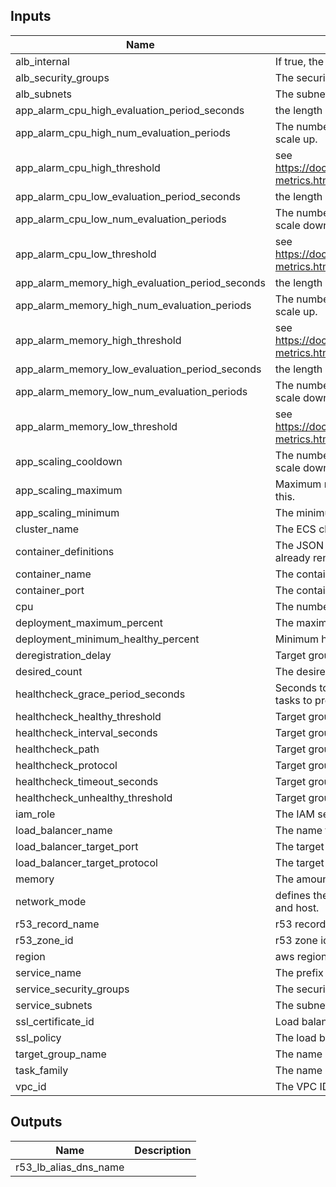 ## Inputs

| Name | Description | Type | Default | Required |
|------|-------------|:----:|:-----:|:-----:|
| alb\_internal | If true, the LB will be internal. | string | `"false"` | no |
| alb\_security\_groups | The security groups for the load balancer | list | n/a | yes |
| alb\_subnets | The subnets for the load balancer | list | n/a | yes |
| app\_alarm\_cpu\_high\_evaluation\_period\_seconds | the length of time in seconds that an evaluation period is defined | string | `"60"` | no |
| app\_alarm\_cpu\_high\_num\_evaluation\_periods | The number of evaluation periods that must be above the defined threshold to scale up. | string | `"2"` | no |
| app\_alarm\_cpu\_high\_threshold | see https://docs.aws.amazon.com/AmazonECS/latest/developerguide/cloudwatch-metrics.html#service_utilization for more info | string | `"200"` | no |
| app\_alarm\_cpu\_low\_evaluation\_period\_seconds | the length of time in seconds that an evaluation period is defined | string | `"60"` | no |
| app\_alarm\_cpu\_low\_num\_evaluation\_periods | The number of evaluation periods that must be below the defined threshold to scale down. | string | `"2"` | no |
| app\_alarm\_cpu\_low\_threshold | see https://docs.aws.amazon.com/AmazonECS/latest/developerguide/cloudwatch-metrics.html#service_utilization for more info | string | `"20"` | no |
| app\_alarm\_memory\_high\_evaluation\_period\_seconds | the length of time in seconds that an evaluation period is defined | string | `"60"` | no |
| app\_alarm\_memory\_high\_num\_evaluation\_periods | The number of evaluation periods that must be above the defined threshold to scale up. | string | `"2"` | no |
| app\_alarm\_memory\_high\_threshold | see https://docs.aws.amazon.com/AmazonECS/latest/developerguide/cloudwatch-metrics.html#service_utilization for more info | string | `"200"` | no |
| app\_alarm\_memory\_low\_evaluation\_period\_seconds | the length of time in seconds that an evaluation period is defined | string | `"60"` | no |
| app\_alarm\_memory\_low\_num\_evaluation\_periods | The number of evaluation periods that must be below the defined threshold to scale down. | string | `"2"` | no |
| app\_alarm\_memory\_low\_threshold | see https://docs.aws.amazon.com/AmazonECS/latest/developerguide/cloudwatch-metrics.html#service_utilization for more info | string | `"20"` | no |
| app\_scaling\_cooldown | The number of seconds to wait between scaling events (both scale up and scale down) | string | `"120"` | no |
| app\_scaling\_maximum | Maximum number of tasks that will be running; the service will not scale above this. | string | `"5"` | no |
| app\_scaling\_minimum | The minimum number of tasks that will be running; it will not scale below this. | string | `"2"` | no |
| cluster\_name | The ECS cluster to target for deployment. | string | n/a | yes |
| container\_definitions | The JSON task definition (this would be the task.json template file that is already rendered) | string | n/a | yes |
| container\_name | The container name in the task to target on the load balancer. | string | n/a | yes |
| container\_port | The container port in the task to target on the load balancer. | string | n/a | yes |
| cpu | The number of cpu units used by the task | string | `"256"` | no |
| deployment\_maximum\_percent | The maximum percent for the service tasks. | string | n/a | yes |
| deployment\_minimum\_healthy\_percent | Minimum healthy percent for the service tasks. | string | n/a | yes |
| deregistration\_delay | Target group deregistration delay | string | n/a | yes |
| desired\_count | The desired count for tasks to run in the service. | string | n/a | yes |
| healthcheck\_grace\_period\_seconds | Seconds to ignore failing load balancer health checks on newly instantiated tasks to prevent premature shutdown | string | `"10"` | no |
| healthcheck\_healthy\_threshold | Target group health healthy threshold | string | `"3"` | no |
| healthcheck\_interval\_seconds | Target group health check timeout | string | `"30"` | no |
| healthcheck\_path | Target group health check path | string | n/a | yes |
| healthcheck\_protocol | Target group health check protocol | string | n/a | yes |
| healthcheck\_timeout\_seconds | Target group health check timeout | string | `"5"` | no |
| healthcheck\_unhealthy\_threshold | Target group health unhealthy threshold | string | `"3"` | no |
| iam\_role | The IAM service role for the ECS service | string | n/a | yes |
| load\_balancer\_name | The name for the load balancer | string | n/a | yes |
| load\_balancer\_target\_port | The target port for the load balancer | string | `"80"` | no |
| load\_balancer\_target\_protocol | The target protocol for the load balancer | string | `"HTTP"` | no |
| memory | The amount (in MiB) of memory used by the task | string | `"512"` | no |
| network\_mode | defines the network mode the task definition runs in; valid values are bridge and host. | string | `"awsvpc"` | no |
| r53\_record\_name | r53 record name. leave blank to not create a r53 record | string | `""` | no |
| r53\_zone\_id | r53 zone id | string | `""` | no |
| region | aws region for dns name | string | n/a | yes |
| service\_name | The prefix for the service name. | string | n/a | yes |
| service\_security\_groups | The security groups for the fargate service | list | n/a | yes |
| service\_subnets | The subnets for the fargate service | list | n/a | yes |
| ssl\_certificate\_id | Load balancer SSL certificate arn | string | `""` | no |
| ssl\_policy | The load balancer SSL policy | string | `""` | no |
| target\_group\_name | The name of the target group | string | n/a | yes |
| task\_family | The name of the task family to use for task definitions. | string | n/a | yes |
| vpc\_id | The VPC ID | string | n/a | yes |

## Outputs

| Name | Description |
|------|-------------|
| r53\_lb\_alias\_dns\_name |  |

